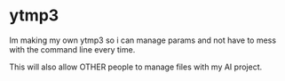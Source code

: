 # ytmp3

Im making my own ytmp3 so i can manage params and not have to mess with the command line every time.

This will also allow OTHER people to manage files with my AI project.